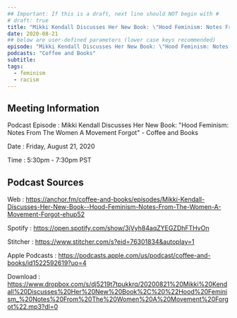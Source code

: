 ```yaml
---
## Important: If this is a draft, next line should NOT begin with #
# draft: true
title: "Mikki Kendall Discusses Her New Book: \"Hood Feminism: Notes From The Women A Movement Forgot\" - Coffee and Books"
date: 2020-08-21
## below are user-defined parameters (lower case keys recommended)
episode: "Mikki Kendall Discusses Her New Book: \"Hood Feminism: Notes From The Women A Movement Forgot\""
podcasts: "Coffee and Books"
subtitle:
tags:
  - feminism
  - racism
---
```


## Meeting Information

Podcast Episode
:   Mikki Kendall Discusses Her New Book: \"Hood Feminism: Notes From The Women A Movement Forgot\" - Coffee and Books

Date
:   Friday, August 21, 2020

Time
:   5:30pm - 7:30pm PST

## Podcast Sources

Web
:   https://anchor.fm/coffee-and-books/episodes/Mikki-Kendall-Discusses-Her-New-Book--Hood-Feminism-Notes-From-The-Women-A-Movement-Forgot-ehup52

Spotify
:   https://open.spotify.com/show/3jVyh84aqZYEGZDhFTHvOn

Stitcher
:   https://www.stitcher.com/s?eid=76301834&autoplay=1

Apple Podcasts
:   https://podcasts.apple.com/us/podcast/coffee-and-books/id1522592619?uo=4

Download
:   https://www.dropbox.com/s/dj5219t7tpukkrq/20200821%20Mikki%20Kendall%20Discusses%20Her%20New%20Book%2C%20%22Hood%20Feminism_%20Notes%20From%20The%20Women%20A%20Movement%20Forgot%22.mp3?dl=0

